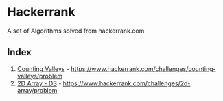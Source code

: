 # Hackerrank

A set of Algorithms solved from hackerrank.com



## Index

1. [Counting Valleys](Counting_Valleys.py) - https://www.hackerrank.com/challenges/counting-valleys/problem
2. [2D Array - DS](2D_Array-DS.py) - https://www.hackerrank.com/challenges/2d-array/problem